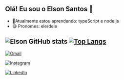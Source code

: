 ## Olá! Eu sou o Elson Santos 👋

- 🌱Atualmente estou aprendendo: typeScript e node.js
- 😄 Pronomes: ele/dele

![Elson GitHub stats](https://github-readme-stats.vercel.app/api?username=ELSON-341&show_icons=true&theme=tokyonight)
[![Top Langs](https://github-readme-stats.vercel.app/api/top-langs/?username=ELSON-341&layout=donut&theme=tokyonight)](https://github.com/anuraghazra/github-readme-stats)
---

[![Gmail](https://img.shields.io/badge/Gmail-D14836?style=for-the-badge&logo=gmail&logoColor=white)](mailto:elson.sn314@gmail.com)

[![Instagram](https://img.shields.io/badge/Instagram-E4405F?style=for-the-badge&logo=instagram&logoColor=white)](https://www.instagram.com/elsooonsantos/)

[![LinkedIn](https://img.shields.io/badge/LinkedIn-0077B5?style=for-the-badge&logo=linkedin&logoColor=white)](https://www.linkedin.com/in/elson-santos-do-nascimento-584035326?utm_source=share&utm_campaign=share_via&utm_content=profile&utm_medium=android_app)
